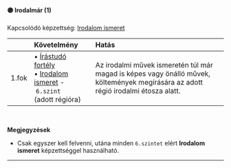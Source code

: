 #### 🟣 Irodalmár (1)

Kapcsolódó képzettség: [Irodalom ismeret](../kepzettsegek/irodalom_ismeret.md)

|       | Követelmény                                                                                                                     | Hatás                                                                                                                              |
| :---- | :------------------------------------------------------------------------------------------------------------------------------ | :--------------------------------------------------------------------------------------------------------------------------------- |
| 1.fok | • [Írástudó fortély](../fortelyok.altalanos/irastudo.md)<br />• [Irodalom ismeret]()&nbsp;-&nbsp;`6.szint`<br />(adott régióra) | Az irodalmi művek ismeretén túl már magad is képes vagy önálló művek, költemények megírására az adott régió irodalmi étosza alatt. |
<br />

**Megjegyzések**

- Csak egyszer kell felvenni, utána minden `6.szintet` elért **Irodalom ismeret** képzettséggel használható.

---

